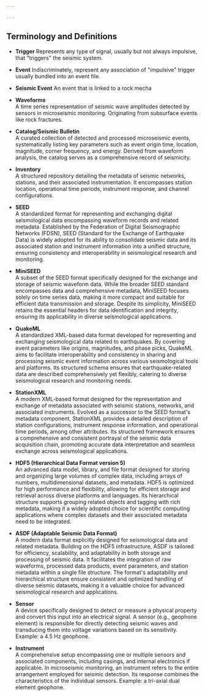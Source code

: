 ```yaml
---

---
```


## Terminology and Definitions

- **Trigger**
Represents any type of signal, usually but not always impulsive, that "triggers" the seismic system.

- **Event**
Indiscriminately, represent any association of "impulsive" trigger usually bundled into an event file.

- **Seismic Event**
An event that is linked to a rock mecha

- **Waveforms**  
A time series representation of seismic wave amplitudes detected by sensors in microseismic monitoring. Originating from subsurface events like rock fractures.

- **Catalog/Seismic Bulletin**  
  A curated collection of detected and processed microseismic events, systematically listing key parameters such as event origin time, location, magnitude, corner frequency, and energy. Derived from waveform analysis, the catalog serves as a comprehensive record of seismicity.

- **Inventory**  
  A structured repository detailing the metadata of seismic networks, stations, and their associated instrumentation. It encompasses station location, operational time periods, instrument response, and channel configurations.

- **SEED**  
  A standardized format for representing and exchanging digital seismological data encompassing waveform records and related metadata. Established by the Federation of Digital Seismographic Networks (FDSN), SEED (Standard for the Exchange of Earthquake Data) is widely adopted for its ability to consolidate seismic data and its associated station and instrument information into a unified structure, ensuring consistency and interoperability in seismological research and monitoring.

- **MiniSEED**  
  A subset of the SEED format specifically designed for the exchange and storage of seismic waveform data. While the broader SEED standard encompasses data and comprehensive metadata, MiniSEED focuses solely on time series data, making it more compact and suitable for efficient data transmission and storage. Despite its simplicity, MiniSEED retains the essential headers for data identification and integrity, ensuring its applicability in diverse seismological applications.

- **QuakeML**  
  A standardized XML-based data format developed for representing and exchanging seismological data related to earthquakes. By covering event parameters like origins, magnitudes, and phase picks, QuakeML aims to facilitate interoperability and consistency in sharing and processing seismic event information across various seismological tools and platforms. Its structured schema ensures that earthquake-related data are described comprehensively yet flexibly, catering to diverse seismological research and monitoring needs.

- **StationXML**  
  A modern XML-based format designed for the representation and exchange of metadata associated with seismic stations, networks, and associated instruments. Evolved as a successor to the SEED format's metadata component, StationXML provides a detailed description of station configurations, instrument response information, and operational time periods, among other attributes. Its structured framework ensures a comprehensive and consistent portrayal of the seismic data acquisition chain, promoting accurate data interpretation and seamless exchange across seismological applications.

- **HDF5 (Hierarchical Data Format version 5)**  
  An advanced data model, library, and file format designed for storing and organizing large volumes of complex data, including arrays of numbers, multidimensional datasets, and metadata. HDF5 is optimized for high performance and flexibility, allowing for efficient storage and retrieval across diverse platforms and languages. Its hierarchical structure supports grouping related objects and tagging with rich metadata, making it a widely adopted choice for scientific computing applications where complex datasets and their associated metadata need to be integrated.

- **ASDF (Adaptable Seismic Data Format)**  
  A modern data format explicitly designed for seismological data and related metadata. Building on the HDF5 infrastructure, ASDF is tailored for efficiency, scalability, and adaptability in both storage and processing of seismic data. It facilitates the integration of raw waveforms, processed data products, event parameters, and station metadata within a single file structure. The format's adaptability and hierarchical structure ensure consistent and optimized handling of diverse seismic datasets, making it a valuable choice for advanced seismological research and applications.

- **Sensor**  
  A device specifically designed to detect or measure a physical property and convert this input into an electrical signal. A sensor (e.g., geophone element) is responsible for directly detecting seismic waves and transducing them into voltage variations based on its sensitivity. Example: a 4.5 Hz geophone.

- **Instrument**  
  A comprehensive setup encompassing one or multiple sensors and associated components, including casings, and internal electronics if applicable. In microseismic monitoring, an instrument refers to the entire arrangement employed for seismic detection. Its response combines the characteristics of the individual sensors. Example: a tri-axial dual element geophone.
<!--stackedit_data:
eyJoaXN0b3J5IjpbMTg3NTU3MTc4NywtMTA3ODM2ODA1Nl19
-->